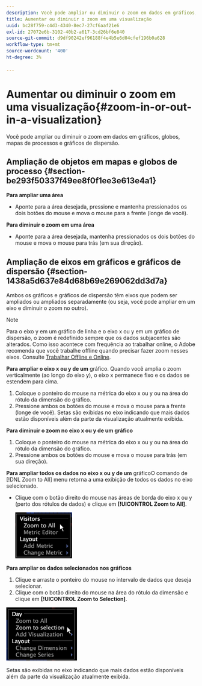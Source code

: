 ```yaml
---
description: Você pode ampliar ou diminuir o zoom em dados em gráficos, globos, mapas de processos e gráficos de dispersão.
title: Aumentar ou diminuir o zoom em uma visualização
uuid: bc28f759-c4d3-4340-8ec7-27cf6aaf21e6
exl-id: 27072e6b-3102-40b2-a617-3cd26bf6e840
source-git-commit: d9df90242ef96188f4e4b5e6d04cfef196b0a628
workflow-type: tm+mt
source-wordcount: '400'
ht-degree: 3%

---
```


# Aumentar ou diminuir o zoom em uma visualização{#zoom-in-or-out-in-a-visualization}

Você pode ampliar ou diminuir o zoom em dados em gráficos, globos, mapas de processos e gráficos de dispersão.

## Ampliação de objetos em mapas e globos de processo {#section-be293f50337f49ee8f0f1ee3e613e4a1}

**Para ampliar uma área**

* Aponte para a área desejada, pressione e mantenha pressionados os dois botões do mouse e mova o mouse para a frente (longe de você).

**Para diminuir o zoom em uma área**

* Aponte para a área desejada, mantenha pressionados os dois botões do mouse e mova o mouse para trás (em sua direção).

## Ampliação de eixos em gráficos e gráficos de dispersão {#section-1438a5d637e84d68b69e269062dd3d7a}

Ambos os gráficos e gráficos de dispersão têm eixos que podem ser ampliados ou ampliados separadamente (ou seja, você pode ampliar em um eixo e diminuir o zoom no outro).

>[!NOTE]
>
>Para o eixo y em um gráfico de linha e o eixo x ou y em um gráfico de dispersão, o zoom é redefinido sempre que os dados subjacentes são alterados. Como isso acontece com frequência ao trabalhar online, o Adobe recomenda que você trabalhe offline quando precisar fazer zoom nesses eixos. Consulte [Trabalhar Offline e Online](../../../home/c-get-started/c-off-on.md#concept-cef8758ede044b18b3558376c5eb9f54).

**Para ampliar o eixo x ou y de um** gráfico. Quando você amplia o zoom verticalmente (ao longo do eixo y), o eixo x permanece fixo e os dados se estendem para cima.

1. Coloque o ponteiro do mouse na métrica do eixo x ou y ou na área do rótulo da dimensão do gráfico.
1. Pressione ambos os botões do mouse e mova o mouse para a frente (longe de você). Setas são exibidas no eixo indicando que mais dados estão disponíveis além da parte da visualização atualmente exibida.

**Para diminuir o zoom no eixo x ou y de um gráfico**

1. Coloque o ponteiro do mouse na métrica do eixo x ou y ou na área do rótulo da dimensão do gráfico.
1. Pressione ambos os botões do mouse e mova o mouse para trás (em sua direção).

**Para ampliar todos os dados no eixo x ou y de um** gráficoO comando de  [!DNL Zoom to All] menu retorna a uma exibição de todos os dados no eixo selecionado.

* Clique com o botão direito do mouse nas áreas de borda do eixo x ou y (perto dos rótulos de dados) e clique em **[!UICONTROL Zoom to All]**.

   ![](assets/vis_ZoomToAll.png)

**Para ampliar os dados selecionados nos gráficos**

1. Clique e arraste o ponteiro do mouse no intervalo de dados que deseja selecionar.
1. Clique com o botão direito do mouse na área do rótulo da dimensão e clique em **[!UICONTROL Zoom to Selection]**.

![](assets/vis_ZoomToSelection.png)

Setas são exibidas no eixo indicando que mais dados estão disponíveis além da parte da visualização atualmente exibida.

